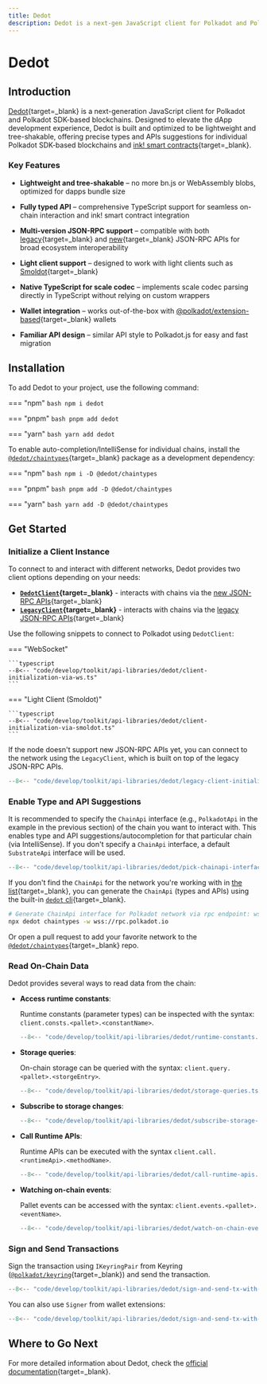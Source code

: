 ```yaml
---
title: Dedot
description: Dedot is a next-gen JavaScript client for Polkadot and Polkadot SDK-based blockchains, offering lightweight, tree-shakable APIs with strong TypeScript support.
---
```


# Dedot

## Introduction

[Dedot](https://github.com/dedotdev/dedot){target=\_blank} is a next-generation JavaScript client for Polkadot and Polkadot SDK-based blockchains. Designed to elevate the dApp development experience, Dedot is built and optimized to be lightweight and tree-shakable, offering precise types and APIs suggestions for individual Polkadot SDK-based blockchains and [ink! smart contracts](https://use.ink/){target=\_blank}.

### Key Features

- **Lightweight and tree-shakable** – no more bn.js or WebAssembly blobs, optimized for dapps bundle size

- **Fully typed API** – comprehensive TypeScript support for seamless on-chain interaction and ink! smart contract integration

- **Multi-version JSON-RPC support** – compatible with both [legacy](https://github.com/w3f/PSPs/blob/master/PSPs/drafts/psp-6.md){target=\_blank} and [new](https://paritytech.github.io/json-rpc-interface-spec/introduction.html){target=\_blank} JSON-RPC APIs for broad ecosystem interoperability

- **Light client support** – designed to work with light clients such as [Smoldot](https://github.com/smol-dot/smoldot){target=\_blank}

- **Native TypeScript for scale codec** – implements scale codec parsing directly in TypeScript without relying on custom wrappers

- **Wallet integration** – works out-of-the-box with [@polkadot/extension-based](https://github.com/polkadot-js/extension?tab=readme-ov-file#api-interface){target=\_blank} wallets

- **Familiar API design** – similar API style to Polkadot.js for easy and fast migration

## Installation

To add Dedot to your project, use the following command:

=== "npm"
    ```bash
    npm i dedot
    ```

=== "pnpm"
    ```bash
    pnpm add dedot
    ```

=== "yarn"
    ```bash
    yarn add dedot
    ```

To enable auto-completion/IntelliSense for individual chains, install the [`@dedot/chaintypes`](https://www.npmjs.com/package/@dedot/chaintypes){target=\_blank} package as a development dependency:

=== "npm"
    ```bash
    npm i -D @dedot/chaintypes
    ```

=== "pnpm"
    ```bash
    pnpm add -D @dedot/chaintypes
    ```

=== "yarn"
    ```bash
    yarn add -D @dedot/chaintypes
    ```

## Get Started

### Initialize a Client Instance

To connect to and interact with different networks, Dedot provides two client options depending on your needs:

- **[`DedotClient`](https://docs.dedot.dev/clients-and-providers/clients#dedotclient){target=\_blank}** - interacts with chains via the [new JSON-RPC APIs](https://paritytech.github.io/json-rpc-interface-spec/introduction.html){target=\_blank}
- **[`LegacyClient`](https://docs.dedot.dev/clients-and-providers/clients#legacyclient){target=\_blank}** - interacts with chains via the [legacy JSON-RPC APIs](https://github.com/w3f/PSPs/blob/master/PSPs/drafts/psp-6.md){target=\_blank}

Use the following snippets to connect to Polkadot using `DedotClient`:

=== "WebSocket"

    ```typescript
    --8<-- "code/develop/toolkit/api-libraries/dedot/client-initialization-via-ws.ts"
    ```

=== "Light Client (Smoldot)"

    ```typescript
    --8<-- "code/develop/toolkit/api-libraries/dedot/client-initialization-via-smoldot.ts"
    ```

If the node doesn't support new JSON-RPC APIs yet, you can connect to the network using the `LegacyClient`, which is built on top of the legacy JSON-RPC APIs.

```typescript
--8<-- "code/develop/toolkit/api-libraries/dedot/legacy-client-initialization.ts"
```

### Enable Type and API Suggestions

It is recommended to specify the `ChainApi` interface (e.g., `PolkadotApi` in the example in the previous section) of the chain you want to interact with. This enables type and API suggestions/autocompletion for that particular chain (via IntelliSense). If you don't specify a `ChainApi` interface, a default `SubstrateApi` interface will be used.

```typescript
--8<-- "code/develop/toolkit/api-libraries/dedot/pick-chainapi-interface.ts"
```

If you don't find the `ChainApi` for the network you're working with in [the list](https://github.com/dedotdev/chaintypes?tab=readme-ov-file#supported-networks){target=\_blank}, you can generate the `ChainApi` (types and APIs) using the built-in [`dedot` cli](https://docs.dedot.dev/cli){target=\_blank}.

```bash
# Generate ChainApi interface for Polkadot network via rpc endpoint: wss://rpc.polkadot.io
npx dedot chaintypes -w wss://rpc.polkadot.io
```

Or open a pull request to add your favorite network to the [`@dedot/chaintypes`](https://github.com/dedotdev/chaintypes){target=\_blank} repo.

### Read On-Chain Data

Dedot provides several ways to read data from the chain:

- **Access runtime constants**:

    Runtime constants (parameter types) can be inspected with the syntax: `client.consts.<pallet>.<constantName>`.    

    ```typescript
    --8<-- "code/develop/toolkit/api-libraries/dedot/runtime-constants.ts"
    ```

- **Storage queries**:

    On-chain storage can be queried with the syntax: `client.query.<pallet>.<storgeEntry>`.

    ```typescript
    --8<-- "code/develop/toolkit/api-libraries/dedot/storage-queries.ts"
    ```

- **Subscribe to storage changes**:

    ```typescript
    --8<-- "code/develop/toolkit/api-libraries/dedot/subscribe-storage-changes.ts"
    ```

- **Call Runtime APIs**:

    Runtime APIs can be executed with the syntax `client.call.<runtimeApi>.<methodName>`.

    ```typescript
    --8<-- "code/develop/toolkit/api-libraries/dedot/call-runtime-apis.ts"
    ```

- **Watching on-chain events**:

    Pallet events can be accessed with the syntax: `client.events.<pallet>.<eventName>`.
    
    ```typescript
    --8<-- "code/develop/toolkit/api-libraries/dedot/watch-on-chain-events.ts"
    ```

### Sign and Send Transactions

Sign the transaction using `IKeyringPair` from Keyring ([`@polkadot/keyring`](https://polkadot.js.org/docs/keyring/start/sign-verify){target=\_blank}) and send the transaction.

```typescript
--8<-- "code/develop/toolkit/api-libraries/dedot/sign-and-send-tx-with-keyring.ts"
```

You can also use `Signer` from wallet extensions:

```typescript
--8<-- "code/develop/toolkit/api-libraries/dedot/sign-and-send-tx-with-extension-signer.ts"
```

## Where to Go Next

For more detailed information about Dedot, check the [official documentation](https://dedot.dev/){target=\_blank}.
